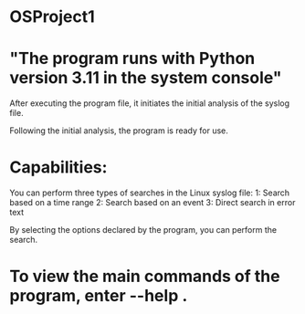 # OSProject1

# "The program runs with Python version 3.11 in the system console"

After executing the program file, it initiates the initial analysis of the syslog file.

Following the initial analysis, the program is ready for use.

# Capabilities:
You can perform three types of searches in the Linux syslog file:
1: Search based on a time range
2: Search based on an event
3: Direct search in error text

By selecting the options declared by the program, you can perform the search.
# To view the main commands of the program, enter --help .
